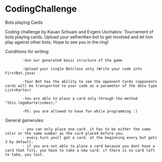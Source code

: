 # CodingChallenge
Bots playing Cards

Coding challenge by Kauan Schuani and Evgeni Uschakov: Tournament of bots playing cards. Upload your selfwritten bot to get involved and let him play against other bots. Hope to see you in the ring!

Conditions for writing: 

            -Use our generated basic structure of the game
            
            -Upload your single Botclass only (Write your code into FirstBot.java)
            
            -Your Bot has the ability to see the opponent Cards (opponents cards will be transported to your code as a parameter of the data type List<Karte>)
            
            -You are able to place a card only through the method "this.legeKarte(index);"
            
            -PS: you are allowed to have fun while programming :)
            
General gamerules: 

            - you can only place one card. it has to be either the same color or the same number as the card placed before you.
            - every turn youll get a card. at the beginning every bot gets 3 by default. 
            - if you are not able to place a card because you dont have a card that fits, you have to take a new card. if there is no card left to take, you lost.
